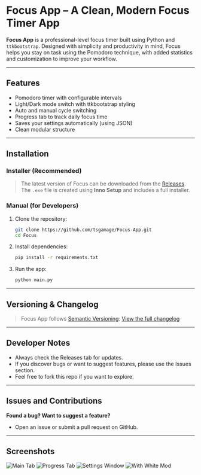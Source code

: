 # Focus App – A Clean, Modern Focus Timer App

**Focus App** is a professional-level focus timer built using Python and `ttkbootstrap`. Designed with simplicity and productivity in mind, Focus helps you stay on task using the Pomodoro technique, with added statistics and customization to improve your workflow.

---

##  Features

- Pomodoro timer with configurable intervals
- Light/Dark mode switch with ttkbootstrap styling 
- Auto and manual cycle switching
- Progress tab to track daily focus time
- Saves your settings automatically (using JSON)
- Clean modular structure

---

##  Installation

###  Installer (Recommended)

> The latest version of Focus can be downloaded from the [Releases](https://github.com/tsgamage/Focus-App/releases/).  
> The `.exe` file is created using **Inno Setup** and includes a full installer.

###  Manual (for Developers)

1. Clone the repository:
   ```bash
   git clone https://github.com/tsgamage/Focus-App.git
   cd Focus
   
2. Install dependencies:
    ```bash
    pip install -r requirements.txt

3. Run the app:
   ```bash
   python main.py

---

## Versioning & Changelog

>Focus App follows [Semantic Versioning](https://semver.org/):
[View the full changelog](./CHANGELOG.md)

---

## Developer Notes
- Always check the Releases tab for updates.
- If you discover bugs or want to suggest features, please use the Issues section.
- Feel free to fork this repo if you want to explore.

---

## Issues and Contributions
**Found a bug? Want to suggest a feature?** 
- Open an issue or submit a pull request on GitHub.

---

## Screenshots

![Main Tab](https://github.com/user-attachments/assets/a0461b28-b3b8-469d-b8a2-128f6080372b)
![Progress Tab](https://github.com/user-attachments/assets/d177b01a-19fc-4041-8d9b-4043bf04b4a0)
![Settings Window](https://github.com/user-attachments/assets/ac720bdd-c1c4-47ee-b6e4-1eb0d311e4e9)
![With White Mod](https://github.com/user-attachments/assets/3d2afcf1-1ae7-4f66-a852-8c0773834e87)
